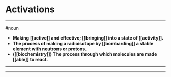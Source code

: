 # Activations
---
#noun
- **Making [[active]] and effective; [[bringing]] into a state of [[activity]].**
- **The process of making a radioisotope by [[bombarding]] a stable element with neutrons or protons.**
- **([[biochemistry]]) The process through which molecules are made [[able]] to react.**
---
---
